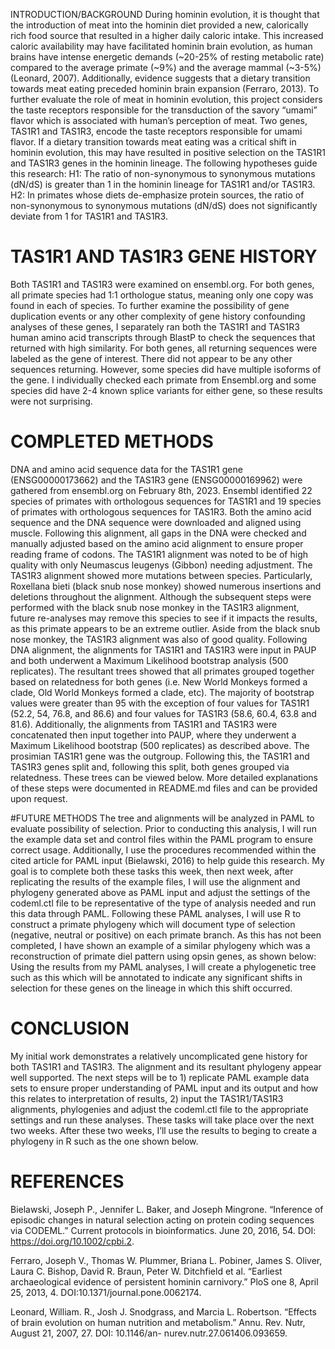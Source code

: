 INTRODUCTION/BACKGROUND
During hominin evolution, it is thought that the introduction of meat into 
the hominin diet provided a new, calorically rich food source that 
resulted in a higher daily caloric intake. This increased caloric 
availability may have facilitated hominin brain evolution, as human brains 
have intense energetic demands (~20-25% of resting metabolic rate) 
compared to the average primate (~9%) and the average mammal (~3-5%) 
(Leonard, 2007). Additionally, evidence suggests that a dietary transition 
towards meat eating preceded hominin brain expansion (Ferraro, 2013). To 
further evaluate the role of meat in hominin evolution, this project 
considers the taste receptors responsible for the transduction of the 
savory “umami” flavor which is associated with human’s perception of meat. 
Two genes, TAS1R1 and TAS1R3, encode the taste receptors responsible for 
umami flavor. If a dietary transition towards meat eating was a critical 
shift in hominin evolution, this may have resulted in positive selection 
on the TAS1R1 and TAS1R3 genes in the hominin lineage. The following 
hypotheses guide this research: H1: The ratio of non-synonymous to 
synonymous mutations (dN/dS) is greater than 1 in the hominin lineage for 
TAS1R1 and/or TAS1R3. H2: In primates whose diets de-emphasize protein 
sources, the ratio of non-synonymous to synonymous mutations (dN/dS) does 
not significantly deviate from 1 for TAS1R1 and TAS1R3.

# TAS1R1 AND TAS1R3 GENE HISTORY
Both TAS1R1 and TAS1R3 were examined on ensembl.org. For both genes, all 
primate species had 1:1 orthologue status, meaning only one copy was found 
in each of species. To further examine the possibility of gene duplication 
events or any other complexity of gene history confounding analyses of 
these genes, I separately ran both the TAS1R1 and TAS1R3 human amino acid 
transcripts through BlastP to check the sequences that returned with high 
similarity. For both genes, all returning sequences were labeled as the 
gene of interest. There did not appear to be any other sequences 
returning. However, some species did have multiple isoforms of the gene. I 
individually checked each primate from Ensembl.org and some species did 
have 2-4 known splice variants for either gene, so these results were not 
surprising.

# COMPLETED METHODS
DNA and amino acid sequence data for the TAS1R1 gene (ENSG00000173662) and 
the TAS1R3 gene (ENSG00000169962) were gathered from ensembl.org on 
February 8th, 2023. Ensembl identified 22 species of primates with 
orthologous sequences for TAS1R1 and 19 species of primates with 
orthologous sequences for TAS1R3. Both the amino acid sequence and the DNA 
sequence were downloaded and aligned using muscle. Following this 
alignment, all gaps in the DNA were checked and manually adjusted based on 
the amino acid alignment to ensure proper reading frame of codons. The 
TAS1R1 alignment was noted to be of high quality with only Neumascus 
leugenys (Gibbon) needing adjustment. The TAS1R3 alignment showed more 
mutations between species. Particularly, Roxellana bieti (black snub nose 
monkey) showed numerous insertions and deletions throughout the alignment. 
Although the subsequent steps were performed with the black snub nose 
monkey in the TAS1R3 alignment, future re-analyses may remove this species 
to see if it impacts the results, as this primate appears to be an extreme 
outlier. Aside from the black snub nose monkey, the TAS1R3 alignment was 
also of good quality. Following DNA alignment, the alignments for TAS1R1 
and TAS1R3 were input in PAUP and both underwent a Maximum 
Likelihood bootstrap analysis (500 replicates). The resultant trees showed 
that all primates grouped together based on relatedness for both genes 
(i.e. New World Monkeys formed a clade, Old World Monkeys formed a clade, 
etc). The majority of bootstrap values were greater than 95 with the 
exception of four values for TAS1R1 (52.2, 54, 76.8, and 86.6) and four 
values for TAS1R3 (58.6, 60.4, 63.8 and 81.6). Additionally, the 
alignments from TAS1R1 and TAS1R3 were concatenated then input together 
into PAUP, where they underwent a Maximum Likelihood bootstrap (500 
replicates) as described above. The prosimian TAS1R1 gene was the 
outgroup. Following this, the TAS1R1 and TAS1R3 genes split and, following 
this split, both genes grouped via relatedness. These trees can be viewed 
below. More detailed explanations of these steps were documented in 
README.md files and can be provided upon request.

#FUTURE METHODS
The tree and alignments will be analyzed in PAML to evaluate possibility 
of selection. Prior to conducting this analysis, I will run the example 
data set and control files within the PAML program to ensure correct 
usage. Additionally, I use the procedures recommended within the cited 
article for PAML input (Bielawski, 2016) to help guide this research. My 
goal is to complete both these tasks this week, then next week, after 
replicating the results of the example files, I will use the alignment and 
phylogeny generated above as PAML input and adjust the settings of the 
codeml.ctl file to be representative of the type of analysis needed and 
run this data through PAML. Following these PAML analyses, I will use R to 
construct a primate phylogeny which will document type of selection 
(negative, neutral or positive) on each primate branch. As this has not 
been completed, I have shown an example of a similar phylogeny which was a 
reconstruction of primate diel pattern using opsin genes, as shown below:
Using the results from my PAML analyses, I will create a phylogenetic tree 
such as this which will be annotated to indicate any significant shifts in 
selection for these genes on the lineage in which this shift occurred.

# CONCLUSION
My initial work demonstrates a relatively uncomplicated gene history for 
both TAS1R1 and TAS1R3. The alignment and its resultant phylogeny appear 
well supported. The next steps will be to 1) replicate PAML example data 
sets to ensure proper understanding of PAML input and its output and how 
this relates to interpretation of results, 2) input the TAS1R1/TAS1R3 
alignments, phylogenies and adjust the codeml.ctl file to the appropriate 
settings and run these analyses. These tasks will take place over the next 
two weeks. After these two weeks, I’ll use the results to beging to create 
a phylogeny in R such as the one shown below.

# REFERENCES
Bielawski, Joseph P., Jennifer L. Baker, and Joseph Mingrone. “Inference 
of episodic changes in natural selection acting on protein coding 
sequences via CODEML.” Current protocols in bioinformatics. June 20, 2016, 
54. DOI: https://doi.org/10.1002/cpbi.2.

Ferraro, Joseph V., Thomas W. Plummer, Briana L. Pobiner, James S. Oliver, 
Laura C. Bishop, David R. Braun, Peter W. Ditchfield et al. “Earliest 
archaeological evidence of persistent hominin carnivory.” PloS one 8, 
April 25, 2013, 4. DOI:10.1371/journal.pone.0062174.

Leonard, William. R., Josh J. Snodgrass, and Marcia L. Robertson. “Effects 
of brain evolution on human nutrition and metabolism.” Annu. Rev. Nutr, 
August 21, 2007, 27. DOI: 10.1146/an- nurev.nutr.27.061406.093659.
